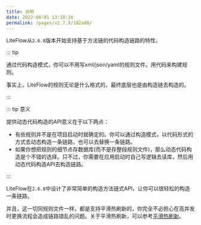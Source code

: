 ```yaml
---
title: 说明
date: 2022-06-01 13:18:18
permalink: /pages/v2.7.X/182a88/
---
```


LiteFlow从`2.6.8`版本开始支持基于方法链的代码构造链路的特性。

::: tip

通过代码构造模式，你可以不用写xml/json/yaml的规则文件。用代码来构建规则。

事实上，LiteFlow的规则无论是什么格式的，最终底层也是由构造链去构造的。

:::

::: tip 意义

提供动态代码构造的API意义在于以下两点：

* 有些规则并不是在项目启动时就确定的。你可以通过构造模式，以代码形式的方式去动态构造一条链路，也可以去替换一条链路。
* 如果你想把规则的细节点存数据库(而不是存整段规则文件)，那么动态代码构造是个不错的选择。只不过，你需要在应用启动时自己写逻辑去读库，然后用动态代码构造API去构造链路。

:::

LiteFlow在`2.6.8`中设计了非常简单的构造方法链式API，让你可以很轻松的构造一条链路。

并且，这一切同规则文件一样，都是支持平滑热刷新的，你完全不必担心在高并发时更换流程会造成链路错乱的问题。关于平滑热刷新，可以参考[平滑热刷新](/pages/v2.7.X/19c886/)。